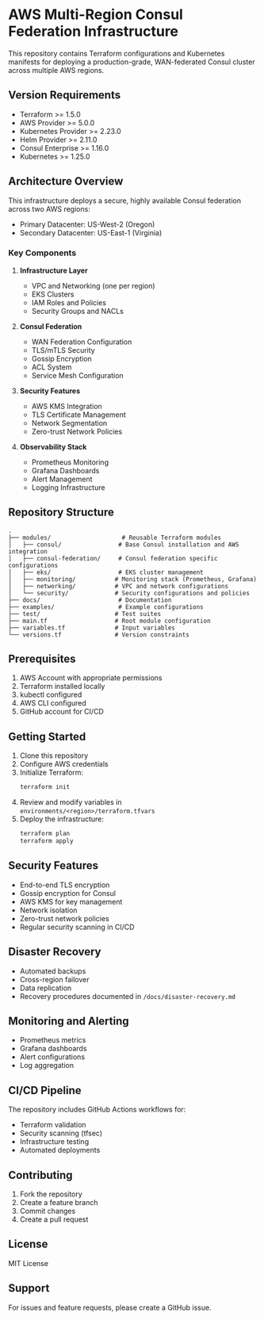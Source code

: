 # AWS Multi-Region Consul Federation Infrastructure

This repository contains Terraform configurations and Kubernetes manifests for deploying a production-grade, WAN-federated Consul cluster across multiple AWS regions.

## Version Requirements

- Terraform >= 1.5.0
- AWS Provider >= 5.0.0
- Kubernetes Provider >= 2.23.0
- Helm Provider >= 2.11.0
- Consul Enterprise >= 1.16.0
- Kubernetes >= 1.25.0

## Architecture Overview

This infrastructure deploys a secure, highly available Consul federation across two AWS regions:
- Primary Datacenter: US-West-2 (Oregon)
- Secondary Datacenter: US-East-1 (Virginia)

### Key Components

1. **Infrastructure Layer**
   - VPC and Networking (one per region)
   - EKS Clusters
   - IAM Roles and Policies
   - Security Groups and NACLs

2. **Consul Federation**
   - WAN Federation Configuration
   - TLS/mTLS Security
   - Gossip Encryption
   - ACL System
   - Service Mesh Configuration

3. **Security Features**
   - AWS KMS Integration
   - TLS Certificate Management
   - Network Segmentation
   - Zero-trust Network Policies

4. **Observability Stack**
   - Prometheus Monitoring
   - Grafana Dashboards
   - Alert Management
   - Logging Infrastructure

## Repository Structure

```
.
├── modules/                    # Reusable Terraform modules
│   ├── consul/                # Base Consul installation and AWS integration
│   ├── consul-federation/     # Consul federation specific configurations
│   ├── eks/                   # EKS cluster management
│   ├── monitoring/           # Monitoring stack (Prometheus, Grafana)
│   ├── networking/           # VPC and network configurations
│   └── security/             # Security configurations and policies
├── docs/                      # Documentation
├── examples/                  # Example configurations
├── test/                     # Test suites
├── main.tf                   # Root module configuration
├── variables.tf              # Input variables
└── versions.tf               # Version constraints
```

## Prerequisites

1. AWS Account with appropriate permissions
2. Terraform installed locally
3. kubectl configured
4. AWS CLI configured
5. GitHub account for CI/CD

## Getting Started

1. Clone this repository
2. Configure AWS credentials
3. Initialize Terraform:
   ```bash
   terraform init
   ```
4. Review and modify variables in `environments/<region>/terraform.tfvars`
5. Deploy the infrastructure:
   ```bash
   terraform plan
   terraform apply
   ```

## Security Features

- End-to-end TLS encryption
- Gossip encryption for Consul
- AWS KMS for key management
- Network isolation
- Zero-trust network policies
- Regular security scanning in CI/CD

## Disaster Recovery

- Automated backups
- Cross-region failover
- Data replication
- Recovery procedures documented in `/docs/disaster-recovery.md`

## Monitoring and Alerting

- Prometheus metrics
- Grafana dashboards
- Alert configurations
- Log aggregation

## CI/CD Pipeline

The repository includes GitHub Actions workflows for:
- Terraform validation
- Security scanning (tfsec)
- Infrastructure testing
- Automated deployments

## Contributing

1. Fork the repository
2. Create a feature branch
3. Commit changes
4. Create a pull request

## License

MIT License

## Support

For issues and feature requests, please create a GitHub issue.
